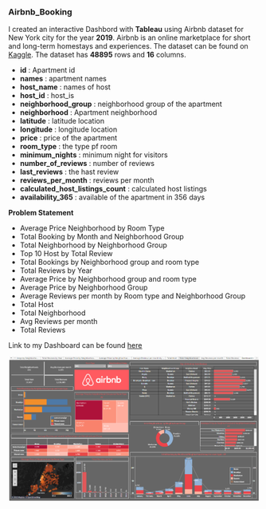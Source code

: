 ### Airbnb_Booking

I created an interactive Dashbord with **Tableau** using Airbnb dataset for New York city for the year **2019**. Airbnb is an online marketplace for short and long-term homestays and experiences. The dataset can be found on [Kaggle](https://www.kaggle.com/datasets/venkatreddykonasani/ab-nyc-2019csv). The dataset has **48895** rows and **16** columns.

* **id** : Apartment id
* **names** : apartment names
* **host_name** : names of host
* **host_id** : host_is
* **neighborhood_group** : neighborhood group of the apartment
* **neighborhood** : Apartment neighborhood
* **latitude** : latitude location
* **longitude** : longitude location
* **price** : price of the apartment
* **room_type** : the type pf room
* **minimum_nights** : minimum night for visitors
* **number_of_reviews** : number of reviews
* **last_reviews** : the hast review
* **reviews_per_month** : reviews per month
* **calculated_host_listings_count** : calculated host listings
* **availability_365** : available of the apartment in 356 days

**Problem Statement**
* Average Price Neighborhood by Room Type
* Total Booking by Month and Neighborhood Group
* Total Neighborhood by Neighborhood Group
* Top 10 Host by Total Review
* Total Bookings by Neighborhood group and room type
* Total Reviews by Year
* Average Price by Neighborhood group and room type
* Average Price by Neighborhood Group
* Average Reviews per month by Room type and Neighborhood Group
* Total Host
* Total Neighborhood
* Avg Reviews per month
* Total Reviews

Link to my Dashboard can be found [here](https://public.tableau.com/views/Airbnb_16942990149360/Dashboard1?:language=en-US&:display_count=n&:origin=viz_share_link)

![Airbnb Dashbord](https://github.com/Onyinye91-ctrl/Airbnb_Booking/blob/main/d.PNG)


